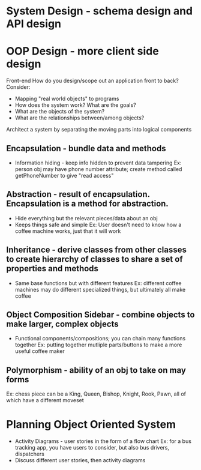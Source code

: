# System Design - schema design and API design

# OOP Design - more client side design

Front-end
How do you design/scope out an application front to back? Consider:

- Mapping "real world objects" to programs
- How does the system work? What are the goals?
- What are the objects of the system?
- What are the relationships between/among objects?

Architect a system by separating the moving parts into logical components

## Encapsulation - bundle data and methods

- Information hiding - keep info hidden to prevent data tampering
  Ex: person obj may have phone number attribute; create method called getPhoneNumber to give "read access"

## Abstraction - result of encapsulation. Encapsulation is a method for abstraction.

- Hide everything but the relevant pieces/data about an obj
- Keeps things safe and simple
  Ex: User doesn't need to know how a coffee machine works, just that it will work

## Inheritance - derive classes from other classes to create hierarchy of classes to share a set of properties and methods

- Same base functions but with different features
  Ex: different coffee machines may do different specialized things, but ultimately all make coffee

## Object Composition Sidebar - combine objects to make larger, complex objects

- Functional components/compositions; you can chain many functions together
  Ex: putting together mutliple parts/buttons to make a more useful coffee maker

## Polymorphism - ability of an obj to take on may forms

Ex: chess piece can be a King, Queen, Bishop, Knight, Rook, Pawn, all of which have a different moveset

# Planning Object Oriented System

- Activity Diagrams - user stories in the form of a flow chart
  Ex: for a bus tracking app, you have users to consider, but also bus drivers, dispatchers
- Discuss different user stories, then activity diagrams
